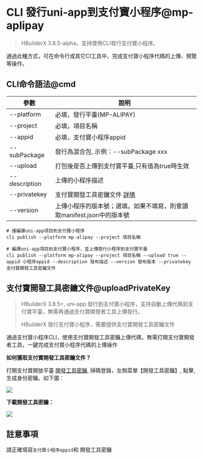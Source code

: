 # CLI 發行uni-app到支付寶小程序@mp-aplipay

> HBuilderX 3.8.5-alpha，支持使用CLI發行支付寶小程序。

通過此種方式，可在命令行或其它CI工具中，完成支付寶小程序代碼的上傳、預覽等操作。

## CLI命令語法@cmd

|參數			|說明																	|
|--				|--																		|
|--platform		|必填，發行平臺(MP-ALIPAY)												|
|--project		|必填，項目名稱															|
|--appid		|必填，支付寶小程序appid													|
|--subPackage	|發行為混合包, 示例：--subPackage xxx									|
|--upload		|打包後是否上傳到支付寶平臺,只有值為true時生效							|
|--description	|上傳的小程序描述														|
|--privatekey	|支付寶開發工具密鑰文件 [詳情](#uploadPrivateKey)							|
|--version		|上傳小程序的版本號；選填。如果不填寫，則會讀取manifest.json中的版本號	|


```shell
# 僅編譯uni-app項目到支付寶小程序
cli publish --platform mp-alipay --project 項目名稱

# 編譯uni-app項目到支付寶小程序，並上傳發行小程序到支付寶平臺
cli publish --platform mp-alipay --project 項目名稱 --upload true --appid 小程序appid --description 發布描述 --version 發布版本 --privatekey 支付寶開發工具密鑰文件

```


## 支付寶開發工具密鑰文件@uploadPrivateKey

> HBuilderX 3.8.5+, uni-app 發行到支付寶小程序，支持自動上傳代碼到支付寶平臺，無需再通過支付寶開發者工具上傳發行。
>
> HBuilderX 發行支付寶小程序，需要提供支付寶開發工具密鑰文件

通過支付寶小程序CLI，使用支付寶開發工具密鑰上傳代碼，無需打開支付寶開發者工具，一鍵完成支付寶小程序代碼的上傳操作

**如何獲取支付寶開發工具密鑰文件？**

打開支付寶開放平臺 [開發工具密鑰](https://open.alipay.com/develop/manage/tool-key), 掃碼登錄，左側菜單【開發工具密鑰】, 點擊,生成身份密鑰，如下圖：

<img src="https://web-assets.dcloud.net.cn/hbuilderx-doc/cli/alipay-createPrivateKey.png" class="hd-img" />

**下載開發工具密鑰：**

<img src="https://web-assets.dcloud.net.cn/hbuilderx-doc/cli/alipay-downloadkeyFile.png" class="hd-img"/>

## 註意事項

請正確填寫`支付寶小程序appid`和 開發工具密鑰
